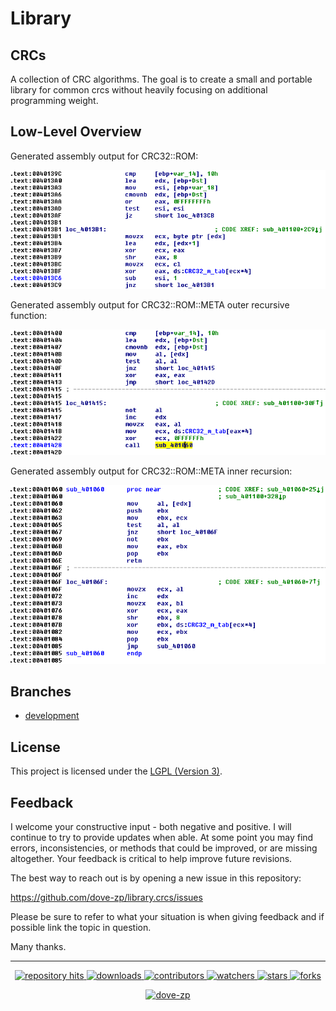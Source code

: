 # Library 
## CRCs

A collection of CRC algorithms. The goal is to create a small and portable library for common crcs without heavily focusing on additional programming weight.

## Low-Level Overview

Generated assembly output for CRC32::ROM:

![](.github/media/images/crc32__.png)

Generated assembly output for CRC32::ROM::META outer recursive function:

![](.github/media/images/crc32__meta_out.png)

Generated assembly output for CRC32::ROM::META inner recursion:

![](.github/media/images/crc32__meta_in.png)

## Branches

* [development](https://github.com/dove-zp/library.crcs/tree/development)

## License

This project is licensed under the [LGPL (Version 3)](https://tldrlegal.com/license/gnu-lesser-general-public-license-v3-(lgpl-3)).

<!--  -->

## Feedback

I welcome your constructive input - both negative and positive. I will continue to try to provide updates when able. At some point you may find errors, inconsistencies, or methods that could be improved, or are missing altogether. Your feedback is critical to help improve future revisions.

The best way to reach out is by opening a new issue in this repository:

https://github.com/dove-zp/library.crcs/issues

Please be sure to refer to what your situation is when giving feedback and if possible link the topic in question.

Many thanks.

<hr/>

<p align="center">
  <p align="center">
    <a href="https://hits.seeyoufarm.com/api/count/graph/dailyhits.svg?url=https://github.com/dove-zp/library.crcs">
      <img src="https://hits.seeyoufarm.com/api/count/incr/badge.svg?url=https%3A%2F%2Fgithub.com%2Fdove-zp%2Flibrary.crcs&count_bg=%2379C83D&title_bg=%23555555&icon=&icon_color=%23E7E7E7&title=hits&edge_flat=true" alt="repository hits">
    </a>
    <a href="https://github.com/dove-zp/library.crcs/releases">
      <img src="https://img.shields.io/github/downloads/dove-zp/library.crcs/total?style=flat-square" alt="downloads"/>
    </a>
    <a href="https://github.com/dove-zp/library.crcs/graphs/contributors">
      <img src="https://img.shields.io/github/contributors/dove-zp/library.crcs?style=flat-square" alt="contributors"/>
    </a>
    <a href="https://github.com/dove-zp/library.crcs/watchers">
      <img src="https://img.shields.io/github/watchers/dove-zp/library.crcs?style=flat-square" alt="watchers"/>
    </a>
    <a href="https://github.com/dove-zp/library.crcs/stargazers">
      <img src="https://img.shields.io/github/stars/dove-zp/library.crcs?style=flat-square" alt="stars"/>
    </a>
    <a href="https://github.com/dove-zp/library.crcs/network/members">
      <img src="https://img.shields.io/github/forks/dove-zp/library.crcs?style=flat-square" alt="forks"/>
    </a>
  </p>
</p>

<p align="center">
  <a href="https://github.com/dove-zp">
    <img width="64" heigth="64" src="https://avatars.githubusercontent.com/u/89095890" alt="dove-zp"/>
  </a>  
</p>
